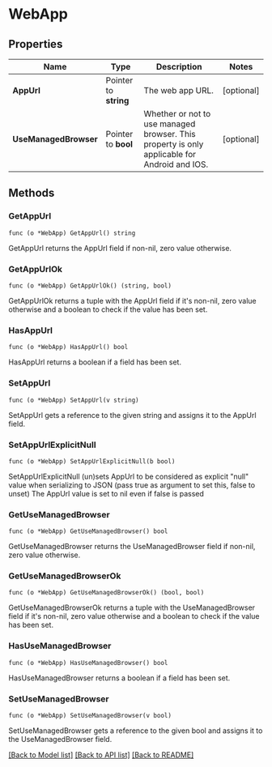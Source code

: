 # WebApp

## Properties

Name | Type | Description | Notes
------------ | ------------- | ------------- | -------------
**AppUrl** | Pointer to **string** | The web app URL. | [optional] 
**UseManagedBrowser** | Pointer to **bool** | Whether or not to use managed browser. This property is only applicable for Android and IOS. | [optional] 

## Methods

### GetAppUrl

`func (o *WebApp) GetAppUrl() string`

GetAppUrl returns the AppUrl field if non-nil, zero value otherwise.

### GetAppUrlOk

`func (o *WebApp) GetAppUrlOk() (string, bool)`

GetAppUrlOk returns a tuple with the AppUrl field if it's non-nil, zero value otherwise
and a boolean to check if the value has been set.

### HasAppUrl

`func (o *WebApp) HasAppUrl() bool`

HasAppUrl returns a boolean if a field has been set.

### SetAppUrl

`func (o *WebApp) SetAppUrl(v string)`

SetAppUrl gets a reference to the given string and assigns it to the AppUrl field.

### SetAppUrlExplicitNull

`func (o *WebApp) SetAppUrlExplicitNull(b bool)`

SetAppUrlExplicitNull (un)sets AppUrl to be considered as explicit "null" value
when serializing to JSON (pass true as argument to set this, false to unset)
The AppUrl value is set to nil even if false is passed
### GetUseManagedBrowser

`func (o *WebApp) GetUseManagedBrowser() bool`

GetUseManagedBrowser returns the UseManagedBrowser field if non-nil, zero value otherwise.

### GetUseManagedBrowserOk

`func (o *WebApp) GetUseManagedBrowserOk() (bool, bool)`

GetUseManagedBrowserOk returns a tuple with the UseManagedBrowser field if it's non-nil, zero value otherwise
and a boolean to check if the value has been set.

### HasUseManagedBrowser

`func (o *WebApp) HasUseManagedBrowser() bool`

HasUseManagedBrowser returns a boolean if a field has been set.

### SetUseManagedBrowser

`func (o *WebApp) SetUseManagedBrowser(v bool)`

SetUseManagedBrowser gets a reference to the given bool and assigns it to the UseManagedBrowser field.


[[Back to Model list]](../README.md#documentation-for-models) [[Back to API list]](../README.md#documentation-for-api-endpoints) [[Back to README]](../README.md)


